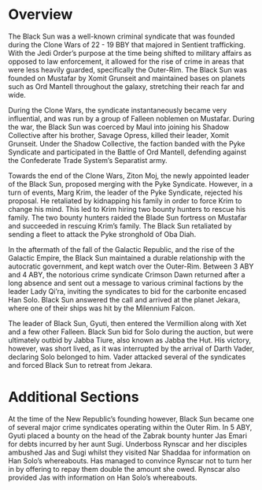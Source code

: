 # Overview

The Black Sun was a well-known criminal syndicate that was founded during the Clone Wars of 22 - 19 BBY that majored in Sentient trafficking.
With the Jedi Order’s purpose at the time being shifted to military affairs as opposed to law enforcement, it allowed for the rise of crime in areas that were less heavily guarded, specifically the Outer-Rim.
The Black Sun was founded on Mustafar by Xomit Grunseit and maintained bases on planets such as Ord Mantell throughout the galaxy, stretching their reach far and wide.

During the Clone Wars, the syndicate instantaneously became very influential, and was run by a group of Falleen noblemen on Mustafar.
During the war, the Black Sun was coerced by Maul into joining his Shadow Collective after his brother, Savage Opress, killed their leader, Xomit Grunseit.
Under the Shadow Collective, the faction banded with the Pyke Syndicate and participated in the Battle of Ord Mantell, defending against the Confederate Trade System’s Separatist army.

Towards the end of the Clone Wars, Ziton Moj, the newly appointed leader of the Black Sun, proposed merging with the Pyke Syndicate.
However, in a turn of events, Marg Krim, the leader of the Pyke Syndicate, rejected his proposal.
He retaliated by kidnapping his family in order to force Krim to change his mind.
This led to Krim hiring two bounty hunters to rescue his family.
The two bounty hunters raided the Blade Sun fortress on Mustafar and succeeded in rescuing Krim’s family.
The Black Sun retaliated by sending a fleet to attack the Pyke stronghold of Oba Diah.

In the aftermath of the fall of the Galactic Republic, and the rise of the Galactic Empire, the Black Sun maintained a durable relationship with the autocratic government, and kept watch over the Outer-Rim.
Between 3 ABY and 4 ABY, the notorious crime syndicate Crimson Dawn returned after a long absence and sent out a message to various criminal factions by the leader Lady Qi’ra, inviting the syndicates to bid for the carbonite encased Han Solo.
Black Sun answered the call and arrived at the planet Jekara, where one of their ships was hit by the Milennium Falcon.

The leader of Black Sun, Gyuti, then entered the Vermillion along with Xet and a few other Falleen.
Black Sun bid for Solo during the auction, but were ultimately outbid by Jabba Tiure, also known as Jabba the Hut.
His victory, however, was short lived, as it was interrupted by the arrival of Darth Vader, declaring Solo belonged to him.
Vader attacked several of the syndicates and forced Black Sun to retreat from Jekara.

# Additional Sections

At the time of the New Republic’s founding however, Black Sun became one of several major crime syndicates operating within the Outer Rim.
In 5 ABY, Gyuti placed a bounty on the head of the Zabrak bounty hunter Jas Emari for debts incurred by her aunt Sugi.
Underboss Rynscar and her disciples ambushed Jas and Sugi whilst they visited Nar Shaddaa for information on Han Solo’s whereabouts.
Has managed to convince Rynscar not to turn her in by offering to repay them double the amount she owed.
Rynscar also provided Jas with information on Han Solo’s whereabouts.
